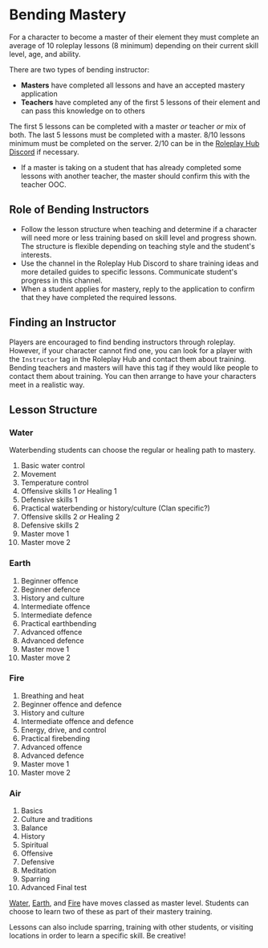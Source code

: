 # Bending Mastery

For a character to become a master of their element they must complete an average of 10 roleplay lessons (8 minimum) depending on their current skill level, age, and ability. 

There are two types of bending instructor:

- **Masters** have completed all lessons and have an accepted mastery application
- **Teachers** have completed any of the first 5 lessons of their element and can pass this knowledge on to others

The first 5 lessons can be completed with a master *or* teacher *or* mix of both. The last 5 lessons must be completed with a master. 8/10 lessons minimum must be completed on the server. 2/10 can be in the [Roleplay Hub Discord](https://discord.gg/tjqX25pH37) if necessary.

- If a master is taking on a student that has already completed some lessons with another teacher, the master should confirm this with the teacher OOC.

## Role of Bending Instructors

- Follow the lesson structure when teaching and determine if a character will need more or less training based on skill level and progress shown. The structure is flexible depending on teaching style and the student's interests. 
- Use the channel in the Roleplay Hub Discord to share training ideas and more detailed guides to specific lessons. Communicate student's progress in this channel. 
- When a student applies for mastery, reply to the application to confirm that they have completed the required lessons.

## Finding an Instructor

Players are encouraged to find bending instructors through roleplay. However, if your character cannot find one, you can look for a player with the `Instructor` tag in the Roleplay Hub and contact them about training. Bending teachers and masters will have this tag if they would like people to contact them about training. You can then arrange to have your characters meet in a realistic way.

## Lesson Structure

### Water
Waterbending students can choose the regular or healing path to mastery.

1. Basic water control
2. Movement
3. Temperature control
4. Offensive skills 1 *or* Healing 1
5. Defensive skills 1
6. Practical waterbending or history/culture (Clan specific?)
7. Offensive skills 2 *or* Healing 2
8. Defensive skills 2
9. Master move 1
10. Master move 2

### Earth
1. Beginner offence
2. Beginner defence
3. History and culture
4. Intermediate offence
5. Intermediate defence
6. Practical earthbending
7. Advanced offence
8. Advanced defence
9. Master move 1
10. Master move 2

### Fire
1. Breathing and heat
2. Beginner offence and defence
3. History and culture
4. Intermediate offence and defence
5. Energy, drive, and control
6. Practical firebending
7. Advanced offence
8. Advanced defence
9. Master move 1
10. Master move 2

### Air
1. Basics
2. Culture and traditions
3. Balance
4. History
5. Spiritual
6. Offensive
7. Defensive
8. Meditation
9. Sparring
10. Advanced
Final test

[Water](https://avatar.fandom.com/wiki/Waterbending#Waterbending_master_level), [Earth](https://avatar.fandom.com/wiki/Earthbending#Earthbending_master_level), and [Fire](https://avatar.fandom.com/wiki/Firebending#Firebending_master_level) have moves classed as master level. Students can choose to learn two of these as part of their mastery training.

Lessons can also include sparring, training with other students, or visiting locations in order to learn a specific skill. Be creative!
